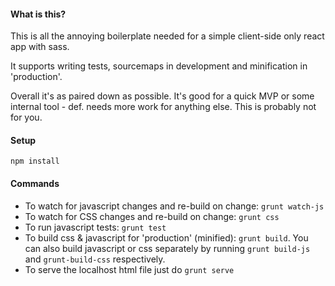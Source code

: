 #### What is this?
This is all the annoying boilerplate needed for a simple client-side only react app with sass.

It supports writing tests, sourcemaps in development and minification in 'production'.

Overall it's as paired down as possible. It's good for a quick MVP or
some internal tool - def. needs more work for anything else. This is probably not for you.

#### Setup
```
npm install
```

#### Commands
- To watch for javascript changes and re-build on change: `grunt watch-js`
- To watch for CSS changes and re-build on change: `grunt css`
- To run javascript tests: `grunt test`
- To build css & javascript for 'production' (minified): `grunt build`. You can also build javascript or css separately by running `grunt build-js` and `grunt-build-css` respectively.
- To serve the localhost html file just do `grunt serve`
